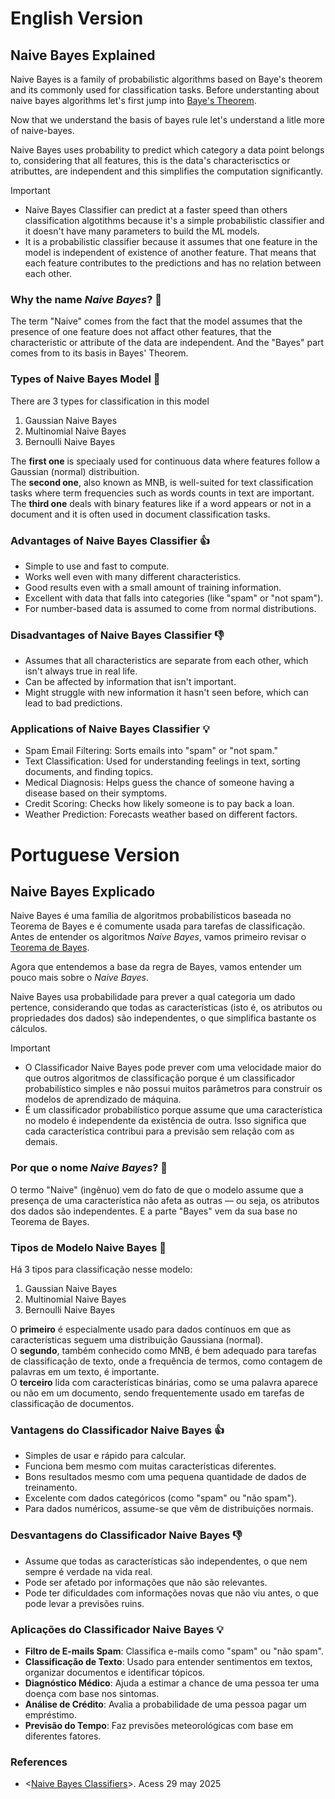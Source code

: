 # English Version
## Naive Bayes Explained
Naive Bayes is a family of probabilistic algorithms based on Baye's theorem and its commonly used for classification tasks. Before understanting about naive bayes algorithms let's first jump into [Baye's Theorem](baye's_theorem_explained.md).

Now that we understand the basis of bayes rule let's understand a litle more of naive-bayes.

Naive Bayes uses probability to predict which category a data point belongs to, considering that all features, this is the data's characterisctics or atributtes, are independent and this simplifies the computation significantly.

> [!IMPORTANT]
> - Naive Bayes Classifier can predict at a faster speed than others classification algotithms because it's a simple probabilistic classifier and it doesn't have many parameters to build the ML models.
> - It is a probabilistic classifier because it assumes that one feature in the model is independent of existence of another feature. That means that each feature contributes to the predictions and has no relation between each other.

### Why the name *Naive Bayes*? 🤔
The term "Naive" comes from the fact that the model assumes that the presence of one feature does not affact other features, that the characteristic or attribute of the data are independent. And the "Bayes" part comes from to its basis in Bayes' Theorem.

### Types of Naive Bayes Model 📩
There are 3 types for classification in this model
1. Gaussian Naive Bayes
2. Multinomial Naive Bayes
3. Bernoulli Naive Bayes

The **first one** is speciaaly used for continuous data where features follow a Gaussian (normal) distribuition.  
The **second one**, also known as MNB, is well-suited for text classification tasks where term frequencies such as words counts in text are important.  
The **third one** deals with binary features like if a word appears or not in a document and it is often used in document classification tasks.

### Advantages of Naive Bayes Classifier 👍
- Simple to use and fast to compute.
- Works well even with many different characteristics.
- Good results even with a small amount of training information.
- Excellent with data that falls into categories (like "spam" or "not spam").
- For number-based data is assumed to come from normal distributions.

### Disadvantages of Naive Bayes Classifier 👎
- Assumes that all characteristics are separate from each other, which isn't always true in real life.  
- Can be affected by information that isn't important.  
- Might struggle with new information it hasn't seen before, which can lead to bad predictions.

### Applications of Naive Bayes Classifier 💡
- Spam Email Filtering: Sorts emails into "spam" or "not spam."
- Text Classification: Used for understanding feelings in text, sorting documents, and finding topics.
- Medical Diagnosis: Helps guess the chance of someone having a disease based on their symptoms.
- Credit Scoring: Checks how likely someone is to pay back a loan.
- Weather Prediction: Forecasts weather based on different factors.

# Portuguese Version
## Naive Bayes Explicado  
Naive Bayes é uma família de algoritmos probabilísticos baseada no Teorema de Bayes e é comumente usada para tarefas de classificação. Antes de entender os algoritmos *Naive Bayes*, vamos primeiro revisar o [Teorema de Bayes](baye's_theorem_explained.md).

Agora que entendemos a base da regra de Bayes, vamos entender um pouco mais sobre o *Naive Bayes*.

Naive Bayes usa probabilidade para prever a qual categoria um dado pertence, considerando que todas as características (isto é, os atributos ou propriedades dos dados) são independentes, o que simplifica bastante os cálculos.

> [!IMPORTANT]
> - O Classificador Naive Bayes pode prever com uma velocidade maior do que outros algoritmos de classificação porque é um classificador probabilístico simples e não possui muitos parâmetros para construir os modelos de aprendizado de máquina.  
> - É um classificador probabilístico porque assume que uma característica no modelo é independente da existência de outra. Isso significa que cada característica contribui para a previsão sem relação com as demais.

### Por que o nome *Naive Bayes*? 🤔  
O termo "Naive" (ingênuo) vem do fato de que o modelo assume que a presença de uma característica não afeta as outras — ou seja, os atributos dos dados são independentes. E a parte "Bayes" vem da sua base no Teorema de Bayes.

### Tipos de Modelo Naive Bayes 📩  
Há 3 tipos para classificação nesse modelo:  
1. Gaussian Naive Bayes  
2. Multinomial Naive Bayes  
3. Bernoulli Naive Bayes  

O **primeiro** é especialmente usado para dados contínuos em que as características seguem uma distribuição Gaussiana (normal).  
O **segundo**, também conhecido como MNB, é bem adequado para tarefas de classificação de texto, onde a frequência de termos, como contagem de palavras em um texto, é importante.  
O **terceiro** lida com características binárias, como se uma palavra aparece ou não em um documento, sendo frequentemente usado em tarefas de classificação de documentos.

### Vantagens do Classificador Naive Bayes 👍  
- Simples de usar e rápido para calcular.  
- Funciona bem mesmo com muitas características diferentes.  
- Bons resultados mesmo com uma pequena quantidade de dados de treinamento.  
- Excelente com dados categóricos (como "spam" ou "não spam").  
- Para dados numéricos, assume-se que vêm de distribuições normais.

### Desvantagens do Classificador Naive Bayes 👎  
- Assume que todas as características são independentes, o que nem sempre é verdade na vida real.  
- Pode ser afetado por informações que não são relevantes.  
- Pode ter dificuldades com informações novas que não viu antes, o que pode levar a previsões ruins.

### Aplicações do Classificador Naive Bayes 💡  
- **Filtro de E-mails Spam**: Classifica e-mails como "spam" ou "não spam".  
- **Classificação de Texto**: Usado para entender sentimentos em textos, organizar documentos e identificar tópicos.  
- **Diagnóstico Médico**: Ajuda a estimar a chance de uma pessoa ter uma doença com base nos sintomas.  
- **Análise de Crédito**: Avalia a probabilidade de uma pessoa pagar um empréstimo.  
- **Previsão do Tempo**: Faz previsões meteorológicas com base em diferentes fatores.

### References
- <[Naive Bayes Classifiers](https://www.geeksforgeeks.org/naive-bayes-classifiers/)>. Acess 29 may 2025 